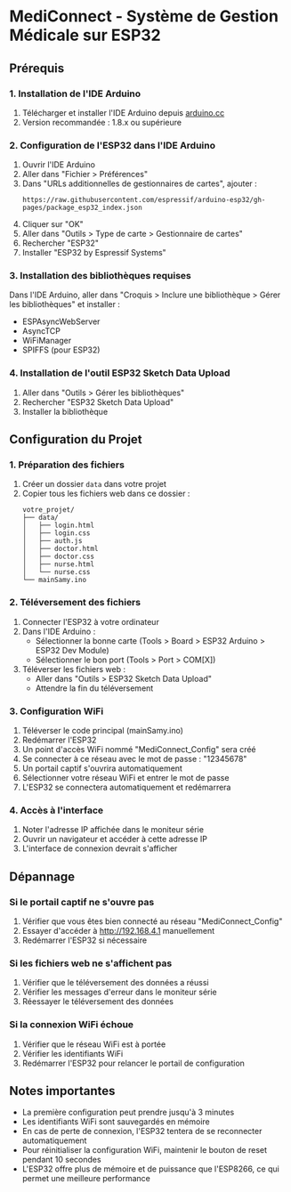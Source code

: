 # MediConnect - Système de Gestion Médicale sur ESP32

## Prérequis

### 1. Installation de l'IDE Arduino
1. Télécharger et installer l'IDE Arduino depuis [arduino.cc](https://www.arduino.cc/en/software)
2. Version recommandée : 1.8.x ou supérieure

### 2. Configuration de l'ESP32 dans l'IDE Arduino
1. Ouvrir l'IDE Arduino
2. Aller dans "Fichier > Préférences"
3. Dans "URLs additionnelles de gestionnaires de cartes", ajouter :
   ```
   https://raw.githubusercontent.com/espressif/arduino-esp32/gh-pages/package_esp32_index.json
   ```
4. Cliquer sur "OK"
5. Aller dans "Outils > Type de carte > Gestionnaire de cartes"
6. Rechercher "ESP32"
7. Installer "ESP32 by Espressif Systems"

### 3. Installation des bibliothèques requises
Dans l'IDE Arduino, aller dans "Croquis > Inclure une bibliothèque > Gérer les bibliothèques" et installer :
- ESPAsyncWebServer
- AsyncTCP
- WiFiManager
- SPIFFS (pour ESP32)

### 4. Installation de l'outil ESP32 Sketch Data Upload
1. Aller dans "Outils > Gérer les bibliothèques"
2. Rechercher "ESP32 Sketch Data Upload"
3. Installer la bibliothèque

## Configuration du Projet

### 1. Préparation des fichiers
1. Créer un dossier `data` dans votre projet
2. Copier tous les fichiers web dans ce dossier :
   ```
   votre_projet/
   ├── data/
   │   ├── login.html
   │   ├── login.css
   │   ├── auth.js
   │   ├── doctor.html
   │   ├── doctor.css
   │   ├── nurse.html
   │   └── nurse.css
   └── mainSamy.ino
   ```

### 2. Téléversement des fichiers
1. Connecter l'ESP32 à votre ordinateur
2. Dans l'IDE Arduino :
   - Sélectionner la bonne carte (Tools > Board > ESP32 Arduino > ESP32 Dev Module)
   - Sélectionner le bon port (Tools > Port > COM[X])
3. Téléverser les fichiers web :
   - Aller dans "Outils > ESP32 Sketch Data Upload"
   - Attendre la fin du téléversement

### 3. Configuration WiFi
1. Téléverser le code principal (mainSamy.ino)
2. Redémarrer l'ESP32
3. Un point d'accès WiFi nommé "MediConnect_Config" sera créé
4. Se connecter à ce réseau avec le mot de passe : "12345678"
5. Un portail captif s'ouvrira automatiquement
6. Sélectionner votre réseau WiFi et entrer le mot de passe
7. L'ESP32 se connectera automatiquement et redémarrera

### 4. Accès à l'interface
1. Noter l'adresse IP affichée dans le moniteur série
2. Ouvrir un navigateur et accéder à cette adresse IP
3. L'interface de connexion devrait s'afficher

## Dépannage

### Si le portail captif ne s'ouvre pas
1. Vérifier que vous êtes bien connecté au réseau "MediConnect_Config"
2. Essayer d'accéder à http://192.168.4.1 manuellement
3. Redémarrer l'ESP32 si nécessaire

### Si les fichiers web ne s'affichent pas
1. Vérifier que le téléversement des données a réussi
2. Vérifier les messages d'erreur dans le moniteur série
3. Réessayer le téléversement des données

### Si la connexion WiFi échoue
1. Vérifier que le réseau WiFi est à portée
2. Vérifier les identifiants WiFi
3. Redémarrer l'ESP32 pour relancer le portail de configuration

## Notes importantes
- La première configuration peut prendre jusqu'à 3 minutes
- Les identifiants WiFi sont sauvegardés en mémoire
- En cas de perte de connexion, l'ESP32 tentera de se reconnecter automatiquement
- Pour réinitialiser la configuration WiFi, maintenir le bouton de reset pendant 10 secondes
- L'ESP32 offre plus de mémoire et de puissance que l'ESP8266, ce qui permet une meilleure performance
